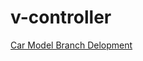 # v-controller

[Car Model Branch Delopment](https://v-controller-1l6pci9pb-adrianhenry15.vercel.app/)
